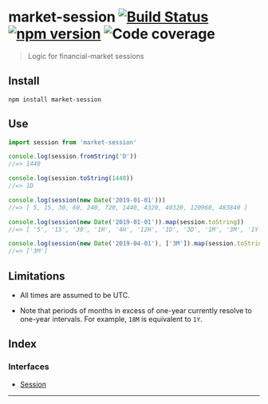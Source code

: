 
market-session [![Build Status](https://travis-ci.org/strong-roots-capital/market-session.svg?branch=master)](https://travis-ci.org/strong-roots-capital/market-session) [![npm version](https://img.shields.io/npm/v/market-session.svg)](https://npmjs.org/package/market-session) ![Code coverage](https://img.shields.io/codecov/c/github/strong-roots-capital/market-session.svg)
======================================================================================================================================================================================================================================================================================================================================================================================

> Logic for financial-market sessions

Install
-------

```shell
npm install market-session
```

Use
---

```typescript
import session from 'market-session'

console.log(session.fromString('D'))
//=> 1440

console.log(session.toString(1440))
//=> 1D

console.log(session(new Date('2019-01-01')))
//=> [ 5, 15, 30, 60, 240, 720, 1440, 4320, 40320, 120960, 483840 ]

console.log(session(new Date('2019-01-01')).map(session.toString))
//=> [ '5', '15', '30', '1H', '4H', '12H', '1D', '3D', '1M', '3M', '1Y' ]

console.log(session(new Date('2019-04-01'), ['3M']).map(session.toString))
//=> ['3M']
```

Limitations
-----------

*   All times are assumed to be UTC.
    
*   Note that periods of months in excess of one-year currently resolve to one-year intervals. For example, `18M` is equivalent to `1Y`.

## Index

### Interfaces

* [Session](interfaces/session.md)

---


